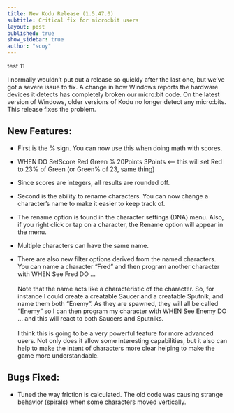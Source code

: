 ```yaml
---
title: New Kodu Release (1.5.47.0)
subtitle: Critical fix for micro:bit users
layout: post
published: true
show_sidebar: true
author: "scoy"
---
```


test 11

I normally wouldn’t put out a release so quickly after the last one, but we’ve got a severe issue to fix.  A change in how Windows reports the hardware devices it detects has completely broken our micro:bit code.  On the latest version of Windows, older versions of Kodu no longer detect any micro:bits.  This release fixes the problem.

## New Features:

* First is the % sign.  You can now use this when doing math with scores.

* WHEN DO SetScore Red Green % 20Points 3Points   <-- this will set Red to 23% of Green (or Green% of 23, same thing)

* Since scores are integers, all results are rounded off.

* Second is the ability to rename characters.  You can now change a character’s name to make it easier to keep track of.

* The rename option is found in the character settings (DNA) menu.  Also, if you right click or tap on a character, the Rename option will appear in the menu.

* Multiple characters can have the same name.

* There are also new filter options derived from the named characters.  You can name a character “Fred” and then program another character with WHEN See Fred DO …
<br><br>Note that the name acts like a characteristic of the character.  So, for instance I could create a creatable Saucer and a creatable Sputnik, and name them both “Enemy”.  As they are spawned, they will all be called “Enemy” so I can then program my character with WHEN See Enemy DO …  and this will react to both Saucers and Sputniks.
<br><br>I think this is going to be a very powerful feature for more advanced users.  Not only does it allow some interesting capabilities, but it also can help to make the intent of characters more clear helping to make the game more understandable.

## Bugs Fixed:

* Tuned the way friction is calculated.  The old code was causing strange behavior (spirals) when some characters moved vertically.